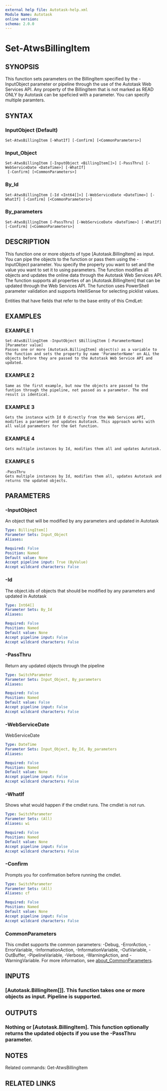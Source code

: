 ```yaml
---
external help file: Autotask-help.xml
Module Name: Autotask
online version:
schema: 2.0.0
---
```


# Set-AtwsBillingItem

## SYNOPSIS
This function sets parameters on the BillingItem specified by the -InputObject parameter or pipeline through the use of the Autotask Web Services API.
Any property of the BillingItem that is not marked as READ ONLY by Autotask can be speficied with a parameter.
You can specify multiple paramters.

## SYNTAX

### InputObject (Default)
```
Set-AtwsBillingItem [-WhatIf] [-Confirm] [<CommonParameters>]
```

### Input_Object
```
Set-AtwsBillingItem [-InputObject <BillingItem[]>] [-PassThru] [-WebServiceDate <DateTime>] [-WhatIf]
 [-Confirm] [<CommonParameters>]
```

### By_Id
```
Set-AtwsBillingItem [-Id <Int64[]>] [-WebServiceDate <DateTime>] [-WhatIf] [-Confirm] [<CommonParameters>]
```

### By_parameters
```
Set-AtwsBillingItem [-PassThru] [-WebServiceDate <DateTime>] [-WhatIf] [-Confirm] [<CommonParameters>]
```

## DESCRIPTION
This function one or more objects of type \[Autotask.BillingItem\] as input.
You can pipe the objects to the function or pass them using the -InputObject parameter.
You specify the property you want to set and the value you want to set it to using parameters.
The function modifies all objects and updates the online data through the Autotask Web Services API.
The function supports all properties of an \[Autotask.BillingItem\] that can be updated through the Web Services API.
The function uses PowerShell parameter validation  and supports IntelliSense for selecting picklist values.

Entities that have fields that refer to the base entity of this CmdLet:

## EXAMPLES

### EXAMPLE 1
```
Set-AtwsBillingItem -InputObject $BillingItem [-ParameterName] [Parameter value]
Passes one or more [Autotask.BillingItem] object(s) as a variable to the function and sets the property by name 'ParameterName' on ALL the objects before they are passed to the Autotask Web Service API and updated.
```

### EXAMPLE 2
```
Same as the first example, but now the objects are passed to the funtion through the pipeline, not passed as a parameter. The end result is identical.
```

### EXAMPLE 3
```
Gets the instance with Id 0 directly from the Web Services API, modifies a parameter and updates Autotask. This approach works with all valid parameters for the Get function.
```

### EXAMPLE 4
```
Gets multiple instances by Id, modifies them all and updates Autotask.
```

### EXAMPLE 5
```
-PassThru
Gets multiple instances by Id, modifies them all, updates Autotask and returns the updated objects.
```

## PARAMETERS

### -InputObject
An object that will be modified by any parameters and updated in Autotask

```yaml
Type: BillingItem[]
Parameter Sets: Input_Object
Aliases:

Required: False
Position: Named
Default value: None
Accept pipeline input: True (ByValue)
Accept wildcard characters: False
```

### -Id
The object.ids of objects that should be modified by any parameters and updated in Autotask

```yaml
Type: Int64[]
Parameter Sets: By_Id
Aliases:

Required: False
Position: Named
Default value: None
Accept pipeline input: False
Accept wildcard characters: False
```

### -PassThru
Return any updated objects through the pipeline

```yaml
Type: SwitchParameter
Parameter Sets: Input_Object, By_parameters
Aliases:

Required: False
Position: Named
Default value: False
Accept pipeline input: False
Accept wildcard characters: False
```

### -WebServiceDate
WebServiceDate

```yaml
Type: DateTime
Parameter Sets: Input_Object, By_Id, By_parameters
Aliases:

Required: False
Position: Named
Default value: None
Accept pipeline input: False
Accept wildcard characters: False
```

### -WhatIf
Shows what would happen if the cmdlet runs.
The cmdlet is not run.

```yaml
Type: SwitchParameter
Parameter Sets: (All)
Aliases: wi

Required: False
Position: Named
Default value: None
Accept pipeline input: False
Accept wildcard characters: False
```

### -Confirm
Prompts you for confirmation before running the cmdlet.

```yaml
Type: SwitchParameter
Parameter Sets: (All)
Aliases: cf

Required: False
Position: Named
Default value: None
Accept pipeline input: False
Accept wildcard characters: False
```

### CommonParameters
This cmdlet supports the common parameters: -Debug, -ErrorAction, -ErrorVariable, -InformationAction, -InformationVariable, -OutVariable, -OutBuffer, -PipelineVariable, -Verbose, -WarningAction, and -WarningVariable. For more information, see [about_CommonParameters](http://go.microsoft.com/fwlink/?LinkID=113216).

## INPUTS

### [Autotask.BillingItem[]]. This function takes one or more objects as input. Pipeline is supported.
## OUTPUTS

### Nothing or [Autotask.BillingItem]. This function optionally returns the updated objects if you use the -PassThru parameter.
## NOTES
Related commands:
Get-AtwsBillingItem

## RELATED LINKS
